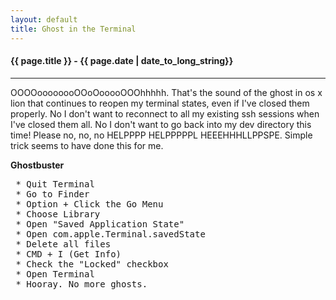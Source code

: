 ```yaml
---
layout: default
title: Ghost in the Terminal
---
```


<h4>{{ page.title }} - {{ page.date | date_to_long_string}}</h4>

<hr>

<p>
  OOOOoooooooOOoOooooOOOhhhhh.  That's the sound of the ghost in os x lion that continues to reopen my terminal states, even if I've closed them properly.  No I don't want to reconnect to all my existing ssh sessions when I've closed them all.  No I don't want to go back into my dev directory this time!  Please no, no, no HELPPPP HELPPPPPL HEEEHHHLLPPSPE.  Simple trick seems to have done this for me.
</p>
<p>
  <strong>Ghostbuster</strong>
</p>
<div class="highlight">
<pre>
 * Quit Terminal
 * Go to Finder
 * Option + Click the Go Menu 
 * Choose Library
 * Open "Saved Application State"
 * Open com.apple.Terminal.savedState
 * Delete all files
 * CMD + I (Get Info)
 * Check the "Locked" checkbox
 * Open Terminal
 * Hooray. No more ghosts.
</pre>
</div>
